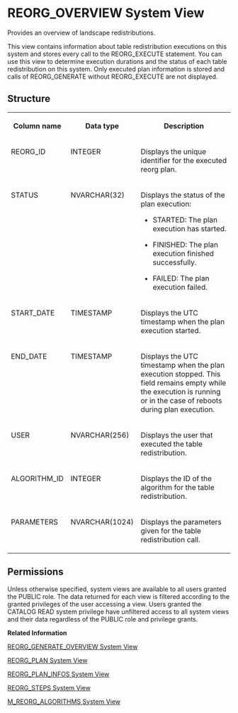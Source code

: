<!-- loio20ccfa20751910149c2de2cb9ce26e78 -->

# REORG\_OVERVIEW System View

Provides an overview of landscape redistributions.



This view contains information about table redistribution executions on this system and stores every call to the REORG\_EXECUTE statement. You can use this view to determine execution durations and the status of each table redistribution on this system. Only executed plan information is stored and calls of REORG\_GENERATE without REORG\_EXECUTE are not displayed.



<a name="loio20ccfa20751910149c2de2cb9ce26e78___r_e_o_r_g__o_v_e_r_v_i_e_w_1struct_REORG_OVERVIEW"/>

## Structure


<table>
<tr>
<th valign="top">

Column name

</th>
<th valign="top">

Data type

</th>
<th valign="top">

Description

</th>
</tr>
<tr>
<td valign="top">

REORG\_ID

</td>
<td valign="top">

INTEGER

</td>
<td valign="top">

Displays the unique identifier for the executed reorg plan.

</td>
</tr>
<tr>
<td valign="top">

STATUS

</td>
<td valign="top">

NVARCHAR\(32\)

</td>
<td valign="top">

Displays the status of the plan execution:

-   STARTED: The plan execution has started.

-   FINISHED: The plan execution finished successfully.

-   FAILED: The plan execution failed.




</td>
</tr>
<tr>
<td valign="top">

START\_DATE

</td>
<td valign="top">

TIMESTAMP

</td>
<td valign="top">

Displays the UTC timestamp when the plan execution started.

</td>
</tr>
<tr>
<td valign="top">

END\_DATE

</td>
<td valign="top">

TIMESTAMP

</td>
<td valign="top">

Displays the UTC timestamp when the plan execution stopped. This field remains empty while the execution is running or in the case of reboots during plan execution.

</td>
</tr>
<tr>
<td valign="top">

USER

</td>
<td valign="top">

NVARCHAR\(256\)

</td>
<td valign="top">

Displays the user that executed the table redistribution.

</td>
</tr>
<tr>
<td valign="top">

ALGORITHM\_ID

</td>
<td valign="top">

INTEGER

</td>
<td valign="top">

Displays the ID of the algorithm for the table redistribution.

</td>
</tr>
<tr>
<td valign="top">

PARAMETERS

</td>
<td valign="top">

NVARCHAR\(1024\)

</td>
<td valign="top">

Displays the parameters given for the table redistribution call.

</td>
</tr>
</table>



<a name="loio20ccfa20751910149c2de2cb9ce26e78___r_e_o_r_g__o_v_e_r_v_i_e_w_1fulldesc_REORG_OVERVIEW"/>

## Permissions

Unless otherwise specified, system views are available to all users granted the PUBLIC role. The data returned for each view is filtered according to the granted privileges of the user accessing a view. Users granted the CATALOG READ system privilege have unfiltered access to all system views and their data regardless of the PUBLIC role and privilege grants.

**Related Information**  


[REORG\_GENERATE\_OVERVIEW System View](reorg-generate-overview-system-view-176f257.md "Tracks automated and administrator calls to the REORG_GENERATE procedure.")

[REORG\_PLAN System View](reorg-plan-system-view-20cd4f1.md "Provides current plan information for landscape reorganization.")

[REORG\_PLAN\_INFOS System View](reorg-plan-infos-system-view-20cd27f.md "Provides additional information about the current landscape reorganization plan.")

[REORG\_STEPS System View](reorg-steps-system-view-20cd6dd.md "Contains the executed or to be executed table redistribution plan items.")

[M\_REORG\_ALGORITHMS System View](../022-Monitoring-Views/m-reorg-algorithms-system-view-20b9ec5.md "Provides information about landscape redistribution algorithms.")

